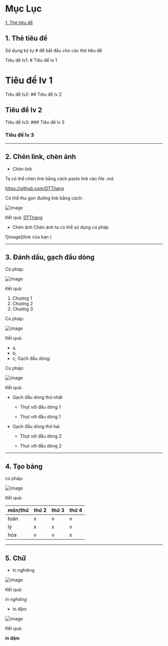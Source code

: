 # Mục Lục 

[1. Thẻ tiêu đề](#1)

<a name = '1'></a>
## 1. Thẻ tiêu đề

Sử dụng ký tự # để bắt đầu cho các thẻ tiêu đề 

Tiêu đề lv1: # Tiêu đề lv 1

# Tiêu đề lv 1

Tiêu đề lv2: ## Tiêu đề lv 2

## Tiêu đề lv 2

Tiêu đề lv3: ### Tiêu đề lv 3

### Tiêu đề lv 3

---

## 2. Chẻn link, chèn ảnh

* Chèn link

Ta có thể chèn link bằng cách paste link vào file .md 

https://github.com/DTThang

Có thể thu gọn đường link bằng cách:

![image](https://user-images.githubusercontent.com/92305335/139183906-181a2f2e-9b7e-4f66-a881-d47e2745a5d1.png)

Kết quả: [DTThang](https://github.com/DTThang)

* Chèn ảnh
Chèn ảnh ta có thể sử dụng cú pháp  

![image](link của bạn )

---

## 3. Đánh dấu, gạch đầu dòng 
Cú pháp: 

![image](https://user-images.githubusercontent.com/92305335/139187576-8bc4c6a5-ed5f-428e-b9c2-4500c5f4087a.png)

Kết quả: 

1. Chương 1
2. Chương 2
3. Chương 3

Cú pháp:

![image](https://user-images.githubusercontent.com/92305335/139187618-4700bb90-c969-4758-b5fb-4afe35471fef.png)

Kết quả: 

* a, 
* b,
* c, 
Gạch đầu dòng:

Cú pháp: 

![image](https://user-images.githubusercontent.com/92305335/139187721-964a95a4-6ae6-4688-af5f-f1bd2fe9cbd7.png)

Kết quả: 

- Gạch đầu dòng thứ nhất
  
  - Thụt với đầu dòng 1
  
  - Thụt với đầu dòng 1
 
- Gạch đầu dòng thứ hai
  
  - Thụt với đầu dòng 2
  
  - Thụt với đầu dòng 2

---
  
## 4. Tạo bảng 
cú pháp: 

![image](https://user-images.githubusercontent.com/92305335/139186370-d6504e98-b679-4cec-b88c-78380bb6ae17.png)

Kết quả: 

| môn/thứ | thứ 2 | thứ 3| thứ 4 |
|----|----|----|----|
| toán |x|v|v|
| lý   |x|x|v|
| hóa  |v|v|x|

---

## 5. Chữ 

* In nghiêng

![image](https://user-images.githubusercontent.com/92305335/139186980-14cb3377-46c9-4c1b-9d48-c09937602593.png)

Kết quả: 

*in nghiêng*

* In đậm

![image](https://user-images.githubusercontent.com/92305335/139187002-d65e8f69-b937-49e0-a04b-15ef8b2859ac.png)

Kết quả:

**in đậm**
